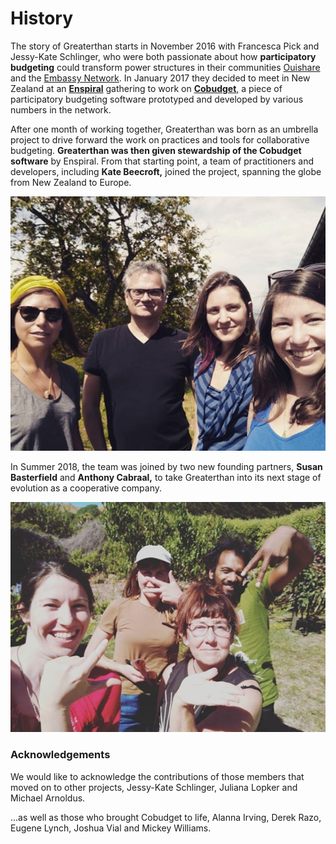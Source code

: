 # History

The story of Greaterthan starts in November 2016 with Francesca Pick and Jessy-Kate Schlinger, who were both passionate about how **participatory budgeting** could transform power structures in their communities [Ouishare](http://ouishare.net) and the [Embassy Network](http://embassynetwork.com). In January 2017 they decided to meet in New Zealand at an [**Enspiral**](http://enspiral.com) gathering to work on [**Cobudget**,](/cobudget) a piece of participatory budgeting software prototyped and developed by various numbers in the network.

After one month of working together, Greaterthan was born as an umbrella project to drive forward the work on practices and tools for collaborative budgeting. **Greaterthan was then given stewardship of the Cobudget software** by Enspiral. From that starting point, a team of practitioners and developers, including **Kate Beecroft,** joined the project, spanning the globe from New Zealand to Europe.

![Team Sprint in May 2017 \(Spain\) with Jessy-Kate, Kate Beecroft, Michael Arnoldus and Francesca Pick. ](../.gitbook/assets/team2017.PNG)

In Summer 2018, the team was joined by two new founding partners, **Susan Basterfield** and **Anthony Cabraal,** to take Greaterthan into its next stage of evolution as a cooperative company. 

![Team sprint in February 2019 \(New Zealand\) with Susan Basterfield, Anthony Cabraal, Kate Beecroft and Francesca Pick](../.gitbook/assets/team2019.PNG)

### Acknowledgements

We would like to acknowledge the contributions of those members that moved on to other projects, Jessy-Kate Schlinger, Juliana Lopker and Michael Arnoldus. 

...as well as those who brought Cobudget to life, Alanna Irving, Derek Razo, Eugene Lynch, Joshua Vial and Mickey Williams.



